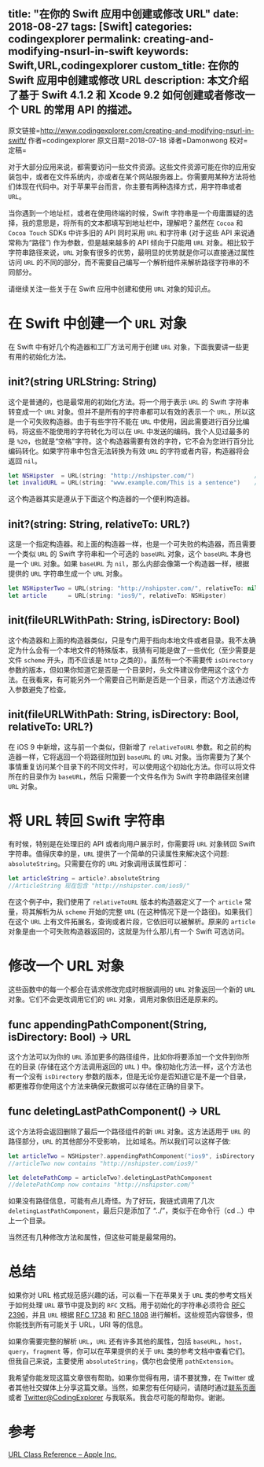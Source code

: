 
title: "在你的 Swift 应用中创建或修改 URL"
date: 2018-08-27
tags: [Swift]
categories: codingexplorer
permalink: creating-and-modifying-nsurl-in-swift
keywords: Swift,URL,codingexplorer
custom_title: 在你的 Swift 应用中创建或修改 URL
description: 本文介绍了基于 Swift 4.1.2 和 Xcode 9.2 如何创建或者修改一个 URL 的常用 API 的描述。
---
原文链接=http://www.codingexplorer.com/creating-and-modifying-nsurl-in-swift/
作者=codingexplorer
原文日期=2018-07-18
译者=Damonwong
校对=
定稿=


对于大部分应用来说，都需要访问一些文件资源。这些文件资源可能在你的应用安装包中，或者在文件系统内，亦或者在某个网站服务器上。你需要用某种方法将他们体现在代码中。对于苹果平台而言，你主要有两种选择方式，用字符串或者 `URL`。

当你遇到一个地址栏，或者在使用终端的时候，Swift 字符串是一个毋庸置疑的选择，我的意思是，将所有的文本都填写到地址栏中，理解吧？虽然在 `Cocoa` 和 `Cocoa Touch` SDKs 中许多旧的 API 同时采用 `URL` 和字符串 (对于这些 API 来说通常称为“路径”) 作为参数，但是越来越多的 API 倾向于只能用 `URL` 对象。相比较于字符串路径来说，`URL` 对象有很多的优势，最明显的优势就是你可以直接通过属性访问 `URL` 的不同的部分，而不需要自己编写一个解析组件来解析路径字符串的不同部分。

请继续关注一些关于在 Swift 应用中创建和使用 `URL` 对象的知识点。

# 在 Swift 中创建一个 `URL` 对象

在 Swift 中有好几个构造器和工厂方法可用于创建 `URL` 对象，下面我要讲一些更有用的初始化方法。

## init?(string URLString: String)

这个是普通的，也是最常用的初始化方法。将一个用于表示 `URL` 的 Swift 字符串转变成一个 `URL` 对象。但并不是所有的字符串都可以有效的表示一个 `URL`，所以这是一个可失败构造器。由于有些字符不能在 `URL` 中使用，因此需要进行百分比编码，将这些不能使用的字符转化为可以在 `URL` 中发送的编码。我个人见过最多的是 `%20`，也就是“空格”字符。这个构造器需要有效的字符，它不会为您进行百分比编码转化。如果字符串中包含无法转换为有效 `URL` 的字符或者内容，构造器将会返回 `nil`。

```Swift 
let NSHipster  = URL(string: "http://nshipster.com/")                 //返回一个有效的 URL
let invalidURL = URL(string: "www.example.com/This is a sentence")    //返回 nil
```

这个构造器其实是遵从于下面这个构造器的一个便利构造器。

## init?(string: String, relativeTo: URL?)

这是一个指定构造器。和上面的构造器一样，也是一个可失败的构造器，而且需要一个类似 `URL` 的 Swift 字符串和一个可选的 `baseURL` 对象，这个 `baseURL` 本身也是一个 `URL` 对象。如果 `baseURL` 为 `nil`，那么内部会像第一个构造器一样，根据提供的 `URL` 字符串生成一个 `URL` 对象。

```Swift 
let NSHipsterTwo = URL(string: "http://nshipster.com/", relativeTo: nil)   //返回一个有效的 NSHipster URL
let article      = URL(string: "ios9/", relativeTo: NSHipster)             //返回 "http://nshipster.com/ios9/" URL 
```

## init(fileURLWithPath: String, isDirectory: Bool)

这个构造器和上面的构造器类似，只是专门用于指向本地文件或者目录。我不太确定为什么会有一个本地文件的特殊版本，我猜有可能是做了一些优化（至少需要是文件 `scheme` 开头，而不应该是 `http` 之类的）。虽然有一个不需要传 `isDirectory` 参数的版本，但如果你知道它是否是一个目录时，头文件建议你使用这个这个方法。在我看来，有可能另外一个需要自己判断是否是一个目录，而这个方法通过传入参数避免了检查。

## init(fileURLWithPath: String, isDirectory: Bool, relativeTo: URL?)

在 iOS 9 中新增，这与前一个类似，但新增了 `relativeToURL` 参数。和之前的构造器一样，它将返回一个将路径附加到 `baseURL` 的 `URL` 对象。当你需要为了某个事情重复访问某个目录下的不同文件时，可以使用这个初始化方法。你可以将文件所在的目录作为 `baseURL`，然后 只需要一个文件名作为 Swift 字符串路径来创建 `URL` 对象。

# 将 URL 转回 Swift 字符串

有时候，特别是在处理旧的 API 或者向用户展示时，你需要将 `URL` 对象转回 Swift 字符串。值得庆幸的是，`URL` 提供了一个简单的只读属性来解决这个问题: `absoluteString`。只需要在你的 `URL` 对象调用该属性即可：

```Swift 
let articleString = article?.absoluteString
//ArticleString 现在包含 "http://nshipster.com/ios9/"
```

在这个例子中，我们使用了 `relativeToURL` 版本的构造器定义了一个 `article` 常量，将其解析为从 `scheme` 开始的完整 `URL` (在这种情况下是一个路径)。如果我们在这个 `URL` 上有文件拓展名，查询或者片段，它依旧可以被解析。原来的 `article` 对象是由一个可失败构造器返回的，这就是为什么那儿有一个 Swift 可选访问。

# 修改一个 URL 对象

这些函数中的每一个都会在请求修改完成时根据调用的 `URL` 对象返回一个新的 `URL` 对象。它们不会更改调用它们的 `URL` 对象，调用对象依旧还是原来的。

## func appendingPathComponent(String, isDirectory: Bool) -> URL

这个方法可以为你的 `URL` 添加更多的路径组件，比如你将要添加一个文件到你所在的目录 (存储在这个方法调用返回的 `URL` ) 中。像初始化方法一样，这个方法也有一个没有 `isDirectory` 参数的版本，但是无论你是否知道它是不是一个目录，都更推荐你使用这个方法来确保元数据可以存储在正确的目录下。


## func deletingLastPathComponent() -> URL

这个方法将会返回删除了最后一个路径组件的新 `URL` 对象。这方法适用于 `URL` 的路径部分，`URL` 的其他部分不受影响， 比如域名。所以我们可以这样子做:

```Swift
let articleTwo = NSHipster?.appendingPathComponent("ios9", isDirectory: true)
//articleTwo now contains "http://nshipster.com/ios9/"

let deletePathComp = articleTwo?.deletingLastPathComponent
//deletePathComp now contains "http://nshipster.com/"
```

如果没有路径信息，可能有点儿奇怪。为了好玩，我链式调用了几次 `deletingLastPathComponent`，最后只是添加了 “../”，类似于在命令行（cd ..）中上一个目录。

当然还有几种修改方法和属性，但这些可能是最常用的。

# 总结

如果你对 URL 格式规范感兴趣的话，可以看一下在苹果关于 `URL` 类的参考文档关于如何处理 `URL` 章节中提及到的 `RFC` 文档。用于初始化的字符串必须符合 [RFC 2396](https://tools.ietf.org/html/rfc2396)，并且 `URL` 根据 [RFC 1738](https://tools.ietf.org/html/rfc1738) 和 [RFC 1808](https://tools.ietf.org/html/rfc1808) 进行解析。这些规范内容很多，但你能找到所有可能关于 URL，URI 等的信息。

如果你需要完整的解析 `URL`，`URL` 还有许多其他的属性，包括 `baseURL`，`host`，`query`，`fragment` 等，你可以在苹果提供的关于 `URL` 类的参考文档中查看它们。但我自己来说，主要使用 `absoluteString`，偶尔也会使用 `pathExtension`。

我希望你能发现这篇文章很有帮助。如果你觉得有用，请不要犹豫，在 Twitter 或者其他社交媒体上分享这篇文章。当然，如果您有任何疑问，请随时通过[联系页面](http://www.codingexplorer.com/contact/) 或者 [Twitter@CodingExplorer](https://twitter.com/CodingExplorer) 与我联系。我会尽可能的帮助你。谢谢。

# 参考

[URL Class Reference – Apple Inc.](https://developer.apple.com/documentation/foundation/url)

